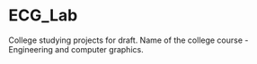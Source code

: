 # ECG_Lab
College studying projects for draft.
Name of the college course - Engineering and computer graphics.

